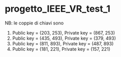 # progetto_IEEE_VR_test_1

NB: le coppie di chiavi sono
1) Public key = (203, 253), Private key = (867, 253)
2) Public key = (435, 493), Private key = (379, 493)
3) Public key = (811, 893), Private key = (487, 893)
4) Public key = (181, 221), Private key = (157, 221)
